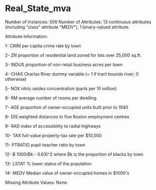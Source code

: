 # Real_State_mva

Number of Instances: 506
Number of Attributes: 13 continuous attributes (including "class"
attribute "MEDV"), 1 binary-valued attribute.

Attribute Information:

1- CRIM per capita crime rate by town

2- ZN proportion of residential land zoned for lots over 25,000 sq.ft.

3- INDUS proportion of non-retail business acres per town

4- CHAS Charles River dummy variable (= 1 if tract bounds river; 0 otherwise)

5- NOX nitric oxides concentration (parts per 10 million)

6- RM average number of rooms per dwelling

7- AGE proportion of owner-occupied units built prior to 1940

8- DIS weighted distances to five Boston employment centres

9- RAD index of accessibility to radial highways

10- TAX full-value property-tax rate per $10,000

11- PTRATIO pupil-teacher ratio by town

12- B 1000(Bk - 0.63)^2 where Bk is the proportion of blacks by town

13- LSTAT % lower status of the population

14- MEDV Median value of owner-occupied homes in $1000's

Missing Attribute Values: None.
